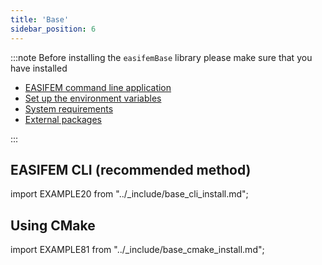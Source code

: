 ```yaml
---
title: 'Base'
sidebar_position: 6
---
```


:::note
Before installing the `easifemBase` library please make sure that you have installed

- [EASIFEM command line application](./install-easifem-cli)
- [Set up the environment variables](./setup-environment)
- [System requirements](./install-system-requirements)
- [External packages](./install-extpkgs)

:::

## EASIFEM CLI (recommended method)

import EXAMPLE20 from "../_include/base_cli_install.md";

<EXAMPLE20 />


## Using CMake

import EXAMPLE81 from "../_include/base_cmake_install.md";

<EXAMPLE81 />

